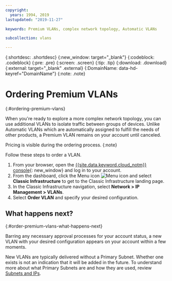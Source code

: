 ```yaml
---
copyright:
  years: 1994, 2019
lastupdated: "2019-11-27"

keywords: Premium VLANs, complex network topology, Automatic VLANs

subcollection: vlans

---
```



{:shortdesc: .shortdesc}
{:new_window: target="_blank"}
{:codeblock: .codeblock}
{:pre: .pre}
{:screen: .screen}
{:tip: .tip}
{:download: .download}
{:external: target="_blank" .external}
{:DomainName: data-hd-keyref="DomainName"}
{:note: .note}

# Ordering Premium VLANs
{:#ordering-premium-vlans}

When you're ready to explore a more complex network topology, you can use additional VLANs to isolate traffic between groups of devices. Unlike Automatic VLANs which are automatically assigned to fulfill the needs of other products, a Premium VLAN remains on your account until canceled.

Pricing is visible during the ordering process.
{:note}

Follow these steps to order a VLAN.

  1. From your browser, open the [{{site.data.keyword.cloud_notm}} console](https://{DomainName}/){: new_window} and log in to your account.
  1. From the dashboard, click the Menu icon ![Menu icon](../../icons/icon_hamburger.svg) and select **Classic Infrastructure** to get to the Classic Infrastructure landing page.
  1. In the Classic Infrastructure navigation, select **Network > IP Management > VLANs**.
  1. Select **Order VLAN** and specify your desired configuration.

## What happens next?
{:#order-premium-vlans-what-happens-next}

Barring any necessary approval processes for your account status, a new VLAN with your desired configuration appears on your account within a few moments.

New VLANs are typically delivered without a Primary Subnet. Whether one exists is not an indication that it will be added in the future. To understand more about what Primary Subnets are and how they are used, review [Subnets and IPs](/docs/subnets?topic=subnets-getting-started).
